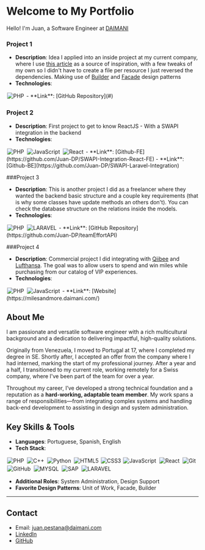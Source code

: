 # Welcome to My Portfolio
Hello! I'm Juan, a Software Engineer at [DAIMANI](https://www.daimani.com/global/en)

### Project 1
- **Description**: Idea I applied into an inside project at my current company, where I use [this article](https://laravel-news.com/working-with-third-party-services-in-laravel) as a source of inspiration, with a few tweaks of my own so I didn't have to create a file per resource I just reversed the dependencies. Making use of [Builder](https://refactoring.guru/design-patterns/builder) and [Facade](https://refactoring.guru/design-patterns/facade) design patterns
- **Technologies**: 
<img alt="PHP" src="https://shields.io/badge/-PHP-3776AB?style=flat&logo=php" style="margin:2px;"/>
- **Link**: [GitHub Repository](#)

### Project 2
- **Description**: First project to get to know ReactJS - With a SWAPI integration in the backend
- **Technologies**:
<img alt="PHP" src="https://shields.io/badge/-PHP-3776AB?style=flat&logo=php" style="margin:2px;"/>
<img alt="JavaScript" src="https://img.shields.io/badge/javascript%20-%23323330.svg?&style=for-the-badge&logo=javascript&logoColor=%23F7DF1E" style="margin:2px;"/>
<img alt="React" src="https://img.shields.io/badge/react%20-%2320232a.svg?&style=for-the-badge&logo=react&logoColor=%2361DAFB" style="margin:2px;"/>
- **Link**: [Github-FE](https://github.com/Juan-DP/SWAPI-Integration-React-FE)
- **Link**: [Github-BE](https://github.com/Juan-DP/SWAPI-Laravel-Integration)

###Project 3
- **Description**: This is another project I did as a freelancer where they wanted the backend basic structure and a couple key requirements (that is why some classes have update methods an others don't). You can check the database structure on the relations inside the models.
- **Technologies**:
<img alt="PHP" src="https://shields.io/badge/-PHP-3776AB?style=flat&logo=php" style="margin:2px;"/>
<img alt="LARAVEL" src="https://img.shields.io/badge/Laravel-v10-FF2D20?style=for-the-badge&logo=laravel&logoColor=white" style="margin:2px;"/>
- **Link**: [GitHub Repository](https://github.com/Juan-DP/teamEffortAPI)

###Project 4
- **Description**: Commercial project I did integrating with [Qiibee](https://www.qiibee.com) and [Lufthansa](https://www.lufthansa.com/pt/en/homepage). The goal was to allow users to spend and win miles while purchasing from our catalog of VIP experiences.
- **Technologies**:
<img alt="PHP" src="https://shields.io/badge/-PHP-3776AB?style=flat&logo=php" style="margin:2px;"/>
<img alt="JavaScript" src="https://img.shields.io/badge/javascript%20-%23323330.svg?&style=for-the-badge&logo=javascript&logoColor=%23F7DF1E" style="margin:2px;"/>
- **Link**: [Website](https://milesandmore.daimani.com/)


## About Me

I am passionate and versatile software engineer with a rich multicultural background and a dedication to delivering impactful, high-quality solutions.

Originally from Venezuela, I moved to Portugal at 17, where I completed my degree in SE. Shortly after, I accepted an offer from the company where I had interned, marking the start of my professional journey. After a year and a half, I transitioned to my current role, working remotely for a Swiss company, where I've been part of the team for over a year.

Throughout my career, I’ve developed a strong technical foundation and a reputation as a **hard-working, adaptable team member**. My work spans a range of responsibilities—from integrating complex systems and handling back-end development to assisting in design and system administration.

## Key Skills & Tools
- **Languages**: Portuguese, Spanish, English
- **Tech Stack**:
<img alt="PHP" src="https://shields.io/badge/-PHP-3776AB?style=flat&logo=php" style="margin:2px;"/>
<img alt="C++" src="https://img.shields.io/badge/c++%20-%2300599C.svg?&style=for-the-badge&logo=c%2B%2B&ogoColor=white" style="margin:2px;"/>
<img alt="Python" src="https://img.shields.io/badge/python%20-%2314354C.svg?&style=for-the-badge&logo=python&logoColor=white" style="margin:2px;"/>
<img alt="HTML5" src="https://img.shields.io/static/v1?style=for-the-badge&message=HTML5&color=E34F26&logo=HTML5&logoColor=FFFFFF&label=" style="margin:2px;"/>
<img alt="CSS3" src="https://img.shields.io/badge/css3%20-%231572B6.svg?&style=for-the-badge&logo=css3&logoColor=white" />
<img alt="JavaScript" src="https://img.shields.io/badge/javascript%20-%23323330.svg?&style=for-the-badge&logo=javascript&logoColor=%23F7DF1E" style="margin:2px;"/>
<img alt="React" src="https://img.shields.io/badge/react%20-%2320232a.svg?&style=for-the-badge&logo=react&logoColor=%2361DAFB" style="margin:2px;"/>
<img alt="Git" src="https://img.shields.io/badge/git%20-%23F05033.svg?&style=for-the-badge&logo=git&logoColor=white" style="margin:2px;"/>
<img alt="GitHub" src="https://img.shields.io/badge/github%20-%23121011.svg?&style=for-the-badge&logo=github&logoColor=white" style="margin:2px;"/>
<img alt="MYSQL" src="https://img.shields.io/badge/MySQL-4479A1?style=for-the-badge&logo=mysql&logoColor=white" style="margin:2px;"/>
<img alt="SAP" src="https://img.shields.io/badge/-SAP-0FAAFF?style=flat&logo=sap&logoColor=white" style="margin:2px;"/>
<img alt="LARAVEL" src="https://img.shields.io/badge/Laravel-v10-FF2D20?style=for-the-badge&logo=laravel&logoColor=white" style="margin:2px;"/>


- **Additional Roles**: System Administration, Design Support
- **Favorite Design Patterns**: Unit of Work, Facade, Builder

---

## Contact
- Email: juan.pestana@daimani.com
- [LinkedIn](https://www.linkedin.com/in/juan-pestana-b5041822a?utm_source=share&utm_campaign=share_via&utm_content=profile&utm_medium=android_app )
- [GitHub](https://github.com/Juan-DP/)
